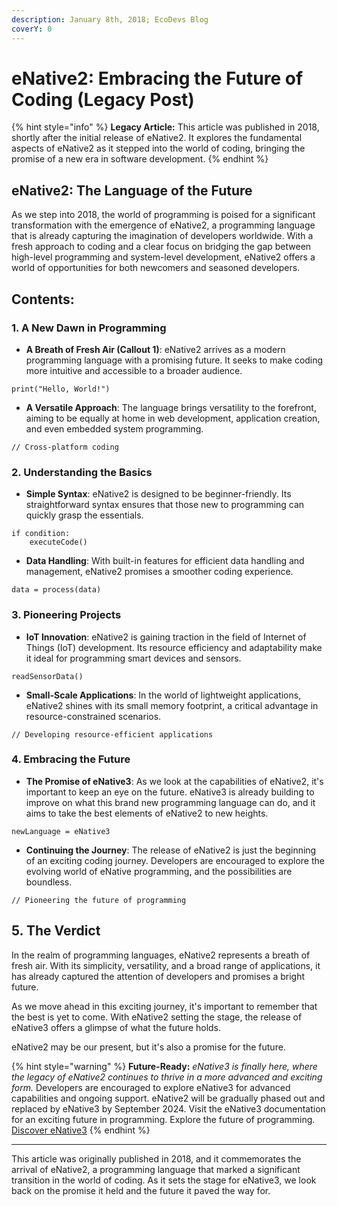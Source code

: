 ```yaml
---
description: January 8th, 2018; EcoDevs Blog
coverY: 0
---
```


# eNative2: Embracing the Future of Coding (Legacy Post)

{% hint style="info" %}
**Legacy Article:** This article was published in 2018, shortly after the initial release of eNative2. It explores the fundamental aspects of eNative2 as it stepped into the world of coding, bringing the promise of a new era in software development.
{% endhint %}

## eNative2: The Language of the Future

As we step into 2018, the world of programming is poised for a significant transformation with the emergence of eNative2, a programming language that is already capturing the imagination of developers worldwide. With a fresh approach to coding and a clear focus on bridging the gap between high-level programming and system-level development, eNative2 offers a world of opportunities for both newcomers and seasoned developers.

## Contents:

### 1. A New Dawn in Programming

* **A Breath of Fresh Air (Callout 1)**: eNative2 arrives as a modern programming language with a promising future. It seeks to make coding more intuitive and accessible to a broader audience.

```eNative2
print("Hello, World!")
```

* **A Versatile Approach**: The language brings versatility to the forefront, aiming to be equally at home in web development, application creation, and even embedded system programming.

```eNative2
// Cross-platform coding
```

### 2. Understanding the Basics

* **Simple Syntax**: eNative2 is designed to be beginner-friendly. Its straightforward syntax ensures that those new to programming can quickly grasp the essentials.

```eNative2
if condition:
    executeCode()
```

* **Data Handling**: With built-in features for efficient data handling and management, eNative2 promises a smoother coding experience.

```eNative2
data = process(data)
```

### 3. Pioneering Projects

* **IoT Innovation**: eNative2 is gaining traction in the field of Internet of Things (IoT) development. Its resource efficiency and adaptability make it ideal for programming smart devices and sensors.

```eNative2
readSensorData()
```

* **Small-Scale Applications**: In the world of lightweight applications, eNative2 shines with its small memory footprint, a critical advantage in resource-constrained scenarios.

```eNative2
// Developing resource-efficient applications
```

### 4. Embracing the Future

* **The Promise of eNative3**: As we look at the capabilities of eNative2, it's important to keep an eye on the future. eNative3 is already building to improve on what this brand new programming language can do, and it aims to take the best elements of eNative2 to new heights.

```eNative3
newLanguage = eNative3
```

* **Continuing the Journey**: The release of eNative2 is just the beginning of an exciting coding journey. Developers are encouraged to explore the evolving world of eNative programming, and the possibilities are boundless.

```eNative3
// Pioneering the future of programming
```

## 5. The Verdict

In the realm of programming languages, eNative2 represents a breath of fresh air. With its simplicity, versatility, and a broad range of applications, it has already captured the attention of developers and promises a bright future.

As we move ahead in this exciting journey, it's important to remember that the best is yet to come. With eNative2 setting the stage, the release of eNative3 offers a glimpse of what the future holds.

eNative2 may be our present, but it's also a promise for the future.

{% hint style="warning" %}
**Future-Ready:** _eNative3 is finally here, where the legacy of eNative2 continues to thrive in a more advanced and exciting form._ Developers are encouraged to explore eNative3 for advanced capabilities and ongoing support. eNative2 will be gradually phased out and replaced by eNative3 by September 2024. Visit the eNative3 documentation for an exciting future in programming. Explore the future of programming. [Discover eNative3](../enative3-basics/exploring-enative3-an-innovative-coding-language.md)
{% endhint %}

***

This article was originally published in 2018, and it commemorates the arrival of eNative2, a programming language that marked a significant transition in the world of coding. As it sets the stage for eNative3, we look back on the promise it held and the future it paved the way for.

